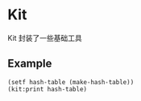 # Kit 
Kit 封装了一些基础工具


## Example
```
(setf hash-table (make-hash-table))
(kit:print hash-table)
```

